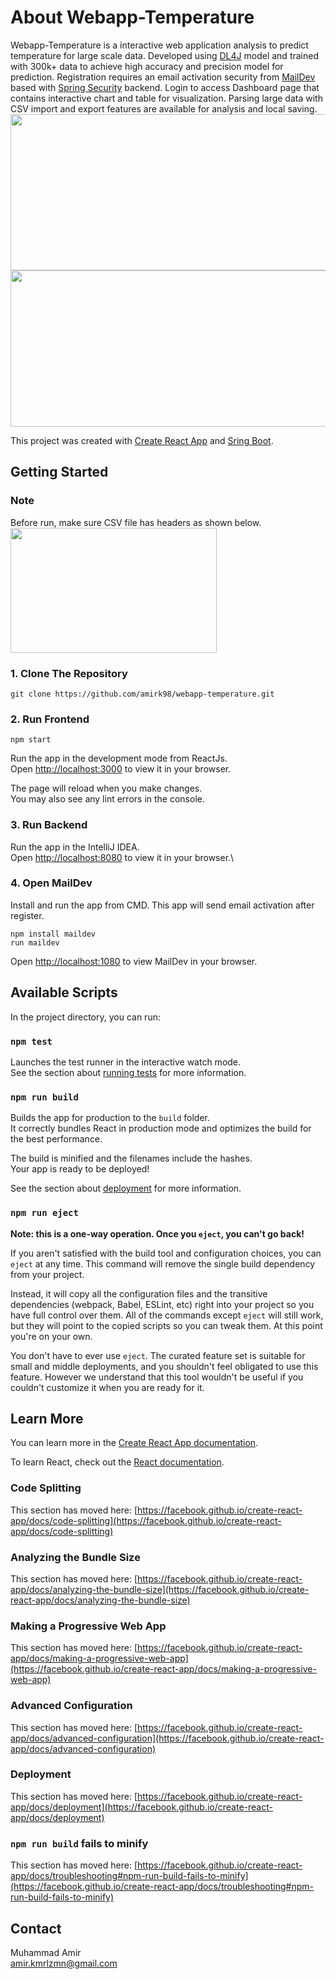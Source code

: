 # About Webapp-Temperature
Webapp-Temperature is a interactive web application analysis to predict temperature for large scale data. Developed using [DL4J](https://github.com/eclipse/deeplearning4j) model and trained with 300k+ data to achieve high accuracy and precision model for prediction. Registration requires an email activation security from [MailDev](https://github.com/maildev/maildev) based with [Spring Security](https://spring.io/projects/spring-security) backend. Login to access Dashboard page that contains interactive chart and table for visualization. Parsing large data with CSV import and export features are available for analysis and local saving.\
<img src="https://user-images.githubusercontent.com/94233069/165340282-932ccb3a-7c16-410a-ae56-2832f8d8e246.png" height="250" width="600" >
<img src="https://user-images.githubusercontent.com/94233069/165340564-cb7b9e1c-1f95-4999-82ac-07f940a8b493.png" height="250" width="600" >

This project was created with [Create React App](https://github.com/facebook/create-react-app) and [Sring Boot](https://spring.io/projects/spring-boot).

## Getting Started
### Note
Before run, make sure CSV file has headers as shown below.\
<img src="https://user-images.githubusercontent.com/94233069/165473697-43dc8747-fe34-4a71-9267-1053f64b3de1.png" height="200" width="330" >

### 1. Clone The Repository
```
git clone https://github.com/amirk98/webapp-temperature.git
```

### 2. Run Frontend
```
npm start
```
Run the app in the development mode from ReactJs.\
Open [http://localhost:3000](http://localhost:3000) to view it in your browser.

The page will reload when you make changes.\
You may also see any lint errors in the console.

### 3. Run Backend
Run the app in the IntelliJ IDEA.\
Open [http://localhost:8080](http://localhost:8080) to view it in your browser.\

### 4. Open MailDev
Install and run the app from CMD. This app will send email activation after register.
```
npm install maildev
run maildev
```
Open [http://localhost:1080](http://localhost:1080) to view MailDev in your browser.

## Available Scripts

In the project directory, you can run:

### `npm test`

Launches the test runner in the interactive watch mode.\
See the section about [running tests](https://facebook.github.io/create-react-app/docs/running-tests) for more information.

### `npm run build`

Builds the app for production to the `build` folder.\
It correctly bundles React in production mode and optimizes the build for the best performance.

The build is minified and the filenames include the hashes.\
Your app is ready to be deployed!

See the section about [deployment](https://facebook.github.io/create-react-app/docs/deployment) for more information.

### `npm run eject`

**Note: this is a one-way operation. Once you `eject`, you can't go back!**

If you aren't satisfied with the build tool and configuration choices, you can `eject` at any time. This command will remove the single build dependency from your project.

Instead, it will copy all the configuration files and the transitive dependencies (webpack, Babel, ESLint, etc) right into your project so you have full control over them. All of the commands except `eject` will still work, but they will point to the copied scripts so you can tweak them. At this point you're on your own.

You don't have to ever use `eject`. The curated feature set is suitable for small and middle deployments, and you shouldn't feel obligated to use this feature. However we understand that this tool wouldn't be useful if you couldn't customize it when you are ready for it.

## Learn More

You can learn more in the [Create React App documentation](https://facebook.github.io/create-react-app/docs/getting-started).

To learn React, check out the [React documentation](https://reactjs.org/).

### Code Splitting

This section has moved here: [https://facebook.github.io/create-react-app/docs/code-splitting](https://facebook.github.io/create-react-app/docs/code-splitting)

### Analyzing the Bundle Size

This section has moved here: [https://facebook.github.io/create-react-app/docs/analyzing-the-bundle-size](https://facebook.github.io/create-react-app/docs/analyzing-the-bundle-size)

### Making a Progressive Web App

This section has moved here: [https://facebook.github.io/create-react-app/docs/making-a-progressive-web-app](https://facebook.github.io/create-react-app/docs/making-a-progressive-web-app)

### Advanced Configuration

This section has moved here: [https://facebook.github.io/create-react-app/docs/advanced-configuration](https://facebook.github.io/create-react-app/docs/advanced-configuration)

### Deployment

This section has moved here: [https://facebook.github.io/create-react-app/docs/deployment](https://facebook.github.io/create-react-app/docs/deployment)

### `npm run build` fails to minify

This section has moved here: [https://facebook.github.io/create-react-app/docs/troubleshooting#npm-run-build-fails-to-minify](https://facebook.github.io/create-react-app/docs/troubleshooting#npm-run-build-fails-to-minify)

## Contact
Muhammad Amir\
amir.kmrlzmn@gmail.com
